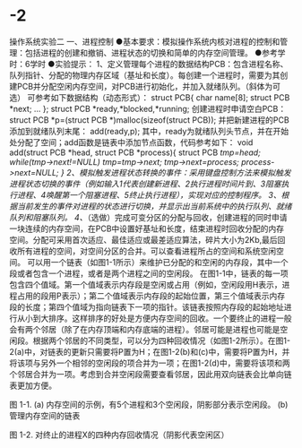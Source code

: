 # -2
操作系统实验二
一、进程控制
●基本要求：模拟操作系统内核对进程的控制和管理：包括进程的创建和撤销、进程状态的切换和简单的内存空间管理。
●参考学时：6学时
●实验提示：
1、定义管理每个进程的数据结构PCB：包含进程名称、队列指针、分配的物理内存区域（基址和长度）。每创建一个进程时，需要为其创建PCB并分配空闲内存空间，对PCB进行初始化，并加入就绪队列。（斜体为可选）
可参考如下数据结构（动态形式）：
struct PCB{
	char name[8];
	struct PCB *next;
	...
};
struct PCB *ready,*blocked,*running;
创建进程时申请空白PCB：
struct PCB *p=(struct PCB *)malloc(sizeof(struct PCB));
并把新建进程的PCB添加到就绪队列末尾：
add(ready,p);
其中，ready为就绪队列头节点，并在开始处分配了空间；add函数是链表中添加节点函数，代码参考如下：
void add(struct PCB *head, struct PCB *process){
   struct PCB *tmp=head;
   while(tmp->next!=NULL)
       tmp=tmp->next;
   tmp->next=process;
   process->next=NULL;
}
2、模拟触发进程状态转换的事件：采用键盘控制方法来模拟触发进程状态切换的事件（例如输入1代表创建新进程、2执行进程时间片到、3阻塞执行进程、4唤醒第一个阻塞进程、5终止执行进程），实现对应的控制程序。
3、根据当前发生的事件对进程的状态进行切换，并显示出当前系统中的执行队列、就绪队列和阻塞队列。
4、*（选做）完成可变分区的分配与回收，创建进程的同时申请一块连续的内存空间，在PCB中设置好基址和长度，结束进程时回收分配的内存空间。分配可采用首次适应、最佳适应或最差适应算法，碎片大小为2Kb,最后回收所有进程的空间，对空间分区的合并。可以查看进程所占的空间和系统空闲空间。
可以用一个链表（如图1-1所示）来维护已分配的和空闲的内存段，其中一个段或者包含一个进程，或者是两个进程之间的空闲段。 在图1-1中，链表的每一项包含四个值域。第一个值域表示内存段是空闲或占用（例如，空闲段用H表示，进程占用的段用P表示）；第二个值域表示内存段的起始位置，第三个值域表示内存段的长度；第四个值域为指向链表下一项的指针。该链表按照内存段的起始地址进行从小到大排序。这样排序的好处是方便内存空间的回收。一个要终止的进程一般会有两个邻居（除了在内存顶端和内存底端的进程）。邻居可能是进程也可能是空闲段。根据两个邻居的不同类型，可以分为四种回收情况（如图1-2所示）。在图1-2(a)中，对链表的更新只需要将P置为H；在图1-2(b)和(c)中，需要将P置为H，并将该项与另外一个相邻的空闲段的项合并为一项；在图1-2(d)中，需要将该项和两个邻居合并为一项。考虑到合并空闲段需要查看邻居，因此用双向链表会比单向链表更加方便。

图 1-1. (a) 内存空间的示例，有5个进程和3个空闲段，阴影部分表示空闲段。
(b) 管理内存空间的链表

图 1-2. 对终止的进程X的四种内存回收情况（阴影代表空闲区）
